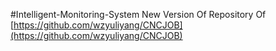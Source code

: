 #Intelligent-Monitoring-System
New Version Of Repository Of [https://github.com/wzyuliyang/CNCJOB](https://github.com/wzyuliyang/CNCJOB)

